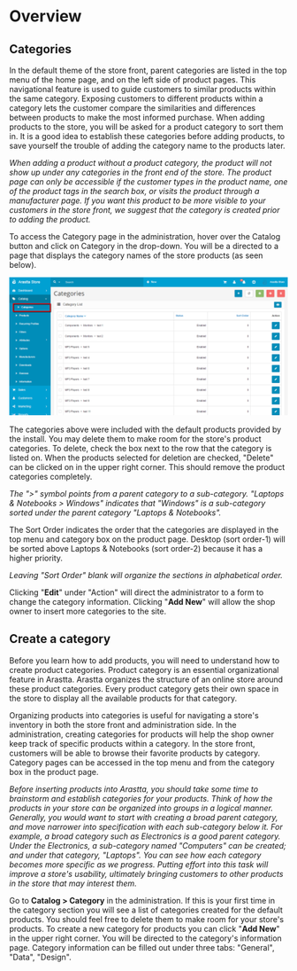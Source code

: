 Overview
========

Categories
----------

In the default theme of the store front, parent categories are listed in the top menu of the home page, and on the left side of product pages. This navigational feature is used to guide customers to similar products within the same category. Exposing customers to different products within a category lets the customer compare the similarities and differences between products to make the most informed purchase. When adding products to the store, you will be asked for a product category to sort them in. It is a good idea to establish these categories before adding products, to save yourself the trouble of adding the category name to the products later.

<p class="uk-alert uk-alert-danger"><i class="uk-icon-exclamation-circle"> When adding a product without a product category, the product will not show up under any categories in the front end of the store. The product page can only be accessible if the customer types in the product name, one of the product tags in the search box, or visits the product through a manufacturer page. If you want this product to be more visible to your customers in the store front, we suggest that the category is created prior to adding the product.</i></p>

To access the Category page in the administration, hover over the Catalog button and click on Category in the drop-down. You will be a directed to a page that displays the category names of the store products (as seen below).

![categories](_images/categories.png)

The categories above were included with the default products provided by the install. You may delete them to make room for the store's product categories. To delete, check the box next to the row that the category is listed on. When the products selected for deletion are checked, "Delete" can be clicked on in the upper right corner. This should remove the product categories completely.

<p class="uk-alert uk-alert-info"><i class="uk-icon-info-circle"> The ">" symbol points from a parent category to a sub-category. "Laptops & Notebooks > Windows" indicates that "Windows" is a sub-category sorted under the parent category "Laptops & Notebooks".</i></p>

The Sort Order indicates the order that the categories are displayed in the top menu and category box on the product page. Desktop (sort order-1) will be sorted above Laptops & Notebooks (sort order-2) because it has a higher priority.

<p class="uk-alert uk-alert-info"><i class="uk-icon-info-circle"> Leaving "Sort Order" blank will organize the sections in alphabetical order.</i></p>

Clicking "**Edit**" under "Action" will direct the administrator to a form to change the category information. Clicking "**Add New**" will allow the shop owner to insert more categories to the site.

Create a category
-----------------

Before you learn how to add products, you will need to understand how to create product categories. Product category is an essential organizational feature in Arastta. Arastta organizes the structure of an online store around these product categories. Every product category gets their own space in the store to display all the available products for that category.

Organizing products into categories is useful for navigating a store's inventory in both the store front and administration side. In the administration, creating categories for products will help the shop owner keep track of specific products within a category. In the store front, customers will be able to browse their favorite products by category. Category pages can be accessed in the top menu and from the category box in the product page.

<p class="uk-alert uk-alert-success"><i class="uk-icon-check-circle"> Before inserting products into Arastta, you should take some time to brainstorm and establish categories for your products. Think of how the products in your store can be organized into groups in a logical manner. Generally, you would want to start with creating a broad parent category, and move narrower into specification with each sub-category below it. For example, a broad category such as Electronics is a good parent category. Under the Electronics, a sub-category named "Computers" can be created; and under that category, "Laptops". You can see how each category becomes more specific as we progress. Putting effort into this task will improve a store's usability, ultimately bringing customers to other products in the store that may interest them.</i></p>

Go to **Catalog > Category** in the administration. If this is your first time in the category section you will see a list of categories created for the default products. You should feel free to delete them to make room for your store's products. To create a new category for products you can click "**Add New**" in the upper right corner. You will be directed to the category's information page. Category information can be filled out under three tabs: "General", "Data", "Design".
